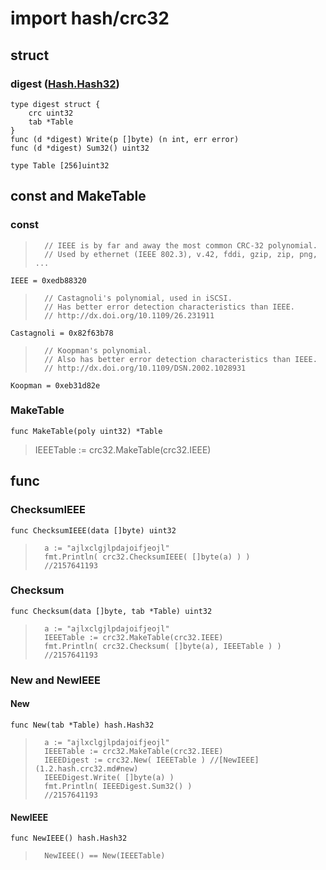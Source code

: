 # import hash/crc32

## struct
### digest ([Hash.Hash32](1.1.hash.md#hash32))
	type digest struct {
		crc uint32
		tab *Table
	}
	func (d *digest) Write(p []byte) (n int, err error)
	func (d *digest) Sum32() uint32

	type Table [256]uint32

## const and MakeTable
### const
>		// IEEE is by far and away the most common CRC-32 polynomial.
>		// Used by ethernet (IEEE 802.3), v.42, fddi, gzip, zip, png, ...

	IEEE = 0xedb88320

>		// Castagnoli's polynomial, used in iSCSI.
>		// Has better error detection characteristics than IEEE.
>		// http://dx.doi.org/10.1109/26.231911

	Castagnoli = 0x82f63b78

>		// Koopman's polynomial.
>		// Also has better error detection characteristics than IEEE.
>		// http://dx.doi.org/10.1109/DSN.2002.1028931

	Koopman = 0xeb31d82e
### MakeTable
	func MakeTable(poly uint32) *Table

>	IEEETable := crc32.MakeTable(crc32.IEEE)

## func

### ChecksumIEEE
	func ChecksumIEEE(data []byte) uint32

>		a := "ajlxclgjlpdajoifjeojl"
>		fmt.Println( crc32.ChecksumIEEE( []byte(a) ) )
>		//2157641193

### Checksum
	func Checksum(data []byte, tab *Table) uint32

>		a := "ajlxclgjlpdajoifjeojl"
>		IEEETable := crc32.MakeTable(crc32.IEEE)
>		fmt.Println( crc32.Checksum( []byte(a), IEEETable ) )
>		//2157641193

### New and NewIEEE
#### New
	func New(tab *Table) hash.Hash32

>		a := "ajlxclgjlpdajoifjeojl"
>		IEEETable := crc32.MakeTable(crc32.IEEE)
>		IEEEDigest := crc32.New( IEEETable ) //[NewIEEE](1.2.hash.crc32.md#new)
>		IEEEDigest.Write( []byte(a) )
>		fmt.Println( IEEEDigest.Sum32() )
>		//2157641193

#### NewIEEE
	func NewIEEE() hash.Hash32

>		NewIEEE() == New(IEEETable)
